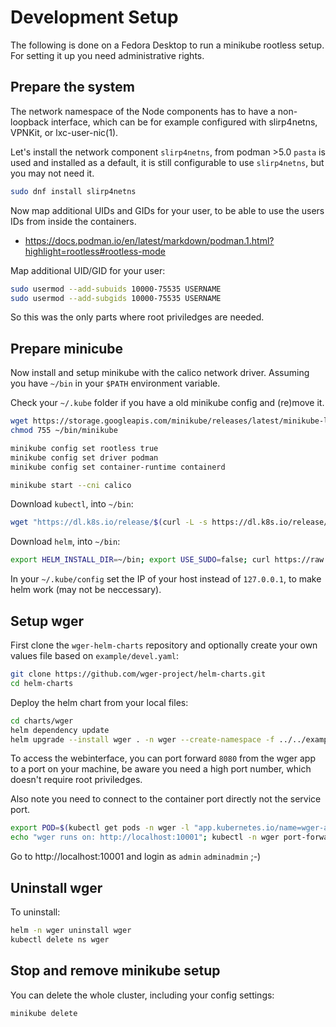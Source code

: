# Development Setup

The following is done on a Fedora Desktop to run a minikube rootless setup. For setting it up you need administrative rights.

## Prepare the system

The network namespace of the Node components has to have a non-loopback interface, which can be for example configured with slirp4netns, VPNKit, or lxc-user-nic(1).

Let's install the network component `slirp4netns`, from podman >5.0 `pasta` is used and installed as a default, it is still configurable to use `slirp4netns`, but you may not need it.

```bash
sudo dnf install slirp4netns
```

Now map additional UIDs and GIDs for your user, to be able to use the users IDs from inside the containers.

* https://docs.podman.io/en/latest/markdown/podman.1.html?highlight=rootless#rootless-mode

Map additional UID/GID for your user:

```bash
sudo usermod --add-subuids 10000-75535 USERNAME
sudo usermod --add-subgids 10000-75535 USERNAME
```

So this was the only parts where root priviledges are needed.

## Prepare minicube

Now install and setup minikube with the calico network driver. Assuming you have `~/bin` in your `$PATH` environment variable.

Check your `~/.kube` folder if you have a old minikube config and (re)move it.

```bash
wget https://storage.googleapis.com/minikube/releases/latest/minikube-linux-amd64 -O ~/bin/minikube
chmod 755 ~/bin/minikube

minikube config set rootless true
minikube config set driver podman
minikube config set container-runtime containerd

minikube start --cni calico
```

Download `kubectl`, into `~/bin`:

```bash
wget "https://dl.k8s.io/release/$(curl -L -s https://dl.k8s.io/release/stable.txt)/bin/linux/amd64/kubectl" -O ~/bin/kubectl
```

Download `helm`, into `~/bin`:

```bash
export HELM_INSTALL_DIR=~/bin; export USE_SUDO=false; curl https://raw.githubusercontent.com/helm/helm/main/scripts/get-helm-3 | bash
```

In your `~/.kube/config` set the IP of your host instead of `127.0.0.1`, to make helm work (may not be neccessary).

## Setup wger

First clone the `wger-helm-charts` repository and optionally create your own values file based on `example/devel.yaml`:

```bash
git clone https://github.com/wger-project/helm-charts.git
cd helm-charts
```

Deploy the helm chart from your local files:

```bash
cd charts/wger
helm dependency update
helm upgrade --install wger . -n wger --create-namespace -f ../../example/devel.yaml
```

To access the webinterface, you can port forward `8080` from the wger app to a port on your machine, be aware you need a high port number, which doesn't require root priviledges.

Also note you need to connect to the container port directly not the service port.

```bash
export POD=$(kubectl get pods -n wger -l "app.kubernetes.io/name=wger-app" -o jsonpath="{.items[0].metadata.name}")
echo "wger runs on: http://localhost:10001"; kubectl -n wger port-forward ${POD} 10001:8080
```

Go to http://localhost:10001 and login as `admin` `adminadmin` ;-)

## Uninstall wger

To uninstall:

```bash
helm -n wger uninstall wger
kubectl delete ns wger
```

## Stop and remove minikube setup

You can delete the whole cluster, including your config settings:

```bash
minikube delete
```

